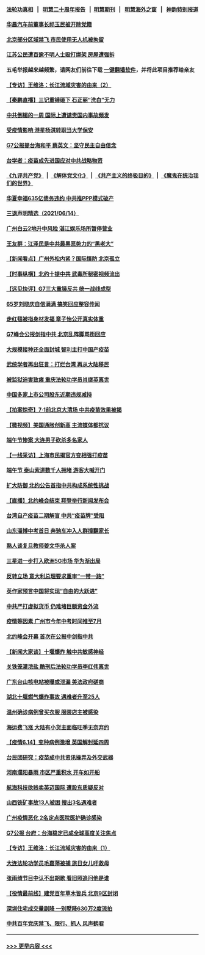 #### [法轮功真相](https://github.com/gfw-breaker/truth/blob/master/README.md?t=0) &nbsp;&nbsp;|&nbsp;&nbsp; [明慧二十周年报告](https://github.com/gfw-breaker/mh-reports/blob/master/README.md?t=0) &nbsp;&nbsp;|&nbsp;&nbsp;[明慧期刊](https://github.com/gfw-breaker/mh-qikan) &nbsp;&nbsp;|&nbsp;&nbsp; [明慧海外之窗](https://github.com/gfw-breaker/mh-news/blob/master/README.md?t=0) &nbsp;&nbsp;|&nbsp;&nbsp; [神韵特别报道](https://github.com/gfw-breaker/mh-news/blob/master/shenyun.md?t=0)
#### [华晨汽车前董事长祁玉民被开除党籍](../pages/nsc413/n13022944.md?t=06151651) 
#### [北京部分区域禁飞 市民使用无人机被拘留](../pages/nsc413/n13022429.md?t=06151651) 
#### [江苏公民遭百逾不明人士殴打绑架 房屋遭强拆](../pages/nsc413/n13022836.md?t=06151651) 
#### 五毛举报越来越频繁，请网友们前往下载 [一键翻墙软件](https://github.com/gfw-breaker/ssr-accounts)，并将此项目推荐给亲友
#### [【专访】王维洛：长江流域灾害的由来（2）](../pages/nsc413/n13020130.md?t=06151651) 
#### [【秦鹏直播】三记重锤砸下 石正丽“洗白”无力](../pages/nsc413/n13022185.md?t=06151651) 
#### [中共倒楣的一周 国际上遭谴责国内事故频发](../pages/nsc413/n13022376.md?t=06151651) 
#### [受疫情影响 港星杨淇转职当大学保安](../pages/nsc413/n13022205.md?t=06151651) 
#### [G7公报提台海和平 蔡英文：坚守民主自由信念](../pages/nsc413/n13022506.md?t=06151651) 
#### [台学者：疫苗成先进国应对中共战略物资](../pages/nsc413/n13022441.md?t=06151651) 
#### [《九评共产党》](https://github.com/begood0513/9ping.md/blob/master/README.md) &nbsp;|&nbsp; [《解体党文化》](../../../../jtdwh.md/blob/master/README.md)  &nbsp;|&nbsp; [《共产主义的终极目的》](../../../../gczydzjmd.md/blob/master/README.md) &nbsp;|&nbsp; [《魔鬼在统治我们的世界》](../../../../mgztzwmdsj.md/blob/master/README.md) 
#### [华夏幸福635亿债务违约 中共推PPP模式破产](../pages/nsc413/n13022346.md?t=06151651) 
#### [三退声明精选（2021/06/14）](../pages/nsc413/n13022474.md?t=06151651) 
#### [广州白云2地升中风险 湛江娱乐场所暂停营业](../pages/nsc413/n13022347.md?t=06151651) 
#### [王友群：江泽民是中共最黑恶势力的“黑老大”](../pages/nsc413/n13022180.md?t=06151651) 
#### [【新闻看点】广州外松内紧？国际慎防 北京孤立](../pages/nsc413/n13022149.md?t=06151651) 
#### [【时事纵横】北约十提中共 武毒所秘密视频流出](../pages/nsc413/n13022171.md?t=06151651) 
#### [【远见快评】G7三大重锤反共 统一战线成型](../pages/nsc413/n13022094.md?t=06151651) 
#### [65岁刘晓庆自信满满 搞笑回应整容传闻](../pages/nsc413/n13021980.md?t=06151651) 
#### [走红毯被指身材发福 章子怡公开真实体重](../pages/nsc413/n13021845.md?t=06151651) 
#### [G7峰会公报剑指中共 北京乱阵脚骂街回应](../pages/nsc413/n13021866.md?t=06151651) 
#### [大规模接种还全面封城 智利主打中国产疫苗](../pages/nsc413/n13022053.md?t=06151651) 
#### [武统学者再出狂言：打烂台湾 再从大陆移民](../pages/nsc413/n13022061.md?t=06151651) 
#### [被监狱迫害致瘫 重庆法轮功学员肖继英离世](../pages/nsc413/n13021610.md?t=06151651) 
#### [中国多家上市公司股东近期违规减持](../pages/nsc413/n13021991.md?t=06151651) 
#### [【拍案惊奇】7‧1前北京大清场 中共疫苗效果被揭](../pages/nsc413/n13020472.md?t=06151651) 
#### [【微视频】美国通胀创新高 主流媒体都抗议](../pages/nsc413/n13021355.md?t=06151651) 
#### [端午节惨案 大连男子砍杀多名家人](../pages/nsc413/n13021824.md?t=06151651) 
#### [【一线采访】上海市民揭官方变相强打疫苗](../pages/nsc413/n13021615.md?t=06151651) 
#### [端午节 泰山索道数千人拥堵 游客大喊开门](../pages/nsc413/n13021526.md?t=06151651) 
#### [扩大防御 北约公告首指中共构成系统性挑战](../pages/nsc413/n13021758.md?t=06151651) 
#### [【直播】北约峰会结束 拜登举行新闻发布会](../pages/nsc413/n13021603.md?t=06151651) 
#### [台湾自产疫苗二期解盲 中共“疫苗牌”受阻](../pages/nsc413/n13021746.md?t=06151651) 
#### [山东淄博中考首日 奔驰车冲入人群撞翻家长](../pages/nsc413/n13021656.md?t=06151651) 
#### [熟人谈复旦教师姜文华杀人案](../pages/nsc413/n13021663.md?t=06151651) 
#### [三星进一步打入欧洲5G市场 华为渐出局](../pages/nsc413/n13021536.md?t=06151651) 
#### [反转立场 意大利总理要求重审“一带一路”](../pages/nsc413/n13021413.md?t=06151651) 
#### [英作家预言中国将实现“自由的大跃进”](../pages/nsc413/n13021279.md?t=06151651) 
#### [中共严打虚拟货币 仍难堵巨额资金外流](../pages/nsc413/n13021564.md?t=06151651) 
#### [疫情等因素 广州市今年中考时间推至7月](../pages/nsc413/n13020922.md?t=06151651) 
#### [北约峰会开幕 首次在公报中剑指中共](../pages/nsc413/n13021423.md?t=06151651) 
#### [【新闻大家谈】十堰爆炸 触中共敏感神经](../pages/nsc413/n13021116.md?t=06151651) 
#### [关铁笼灌浓盐 酷刑后法轮功学员李红伟离世](../pages/nsc413/n13020931.md?t=06151651) 
#### [广东台山核电站被曝或泄漏 美法政府磋商](../pages/nsc413/n13021195.md?t=06151651) 
#### [湖北十堰燃气爆炸事故 遇难者升至25人](../pages/nsc413/n13021220.md?t=06151651) 
#### [温州确诊病例曾买衣服 服装店主被感染](../pages/nsc413/n13021087.md?t=06151651) 
#### [海运费飞涨 大陆有小货主面临旺季无奈弃约](../pages/nsc413/n13020802.md?t=06151651) 
#### [【疫情6.14】变种病例激增 英国解封延四周](../pages/nsc413/n13020806.md?t=06151651) 
#### [台民团研究：疫苗成中共资讯操弄及外交武器](../pages/nsc413/n13020873.md?t=06151651) 
#### [河南濮阳暴雨 市区严重积水 开车如开船](../pages/nsc413/n13020821.md?t=06151651) 
#### [航海科技欲贱卖英迈国际 遭股东质疑反对](../pages/nsc413/n13020065.md?t=06151651) 
#### [山西铁矿事故13人被困 搜出3名遇难者](../pages/nsc413/n13020617.md?t=06151651) 
#### [广州疫情恶化 2名定点医院医护确诊感染](../pages/nsc413/n13020575.md?t=06151651) 
#### [G7公报 台府：台海稳定已成全球高度关注焦点](../pages/nsc413/n13020376.md?t=06151651) 
#### [【专访】王维洛：长江流域灾害的由来（1）](../pages/nsc413/n13020079.md?t=06151651) 
#### [大连法轮功学员毛嘉萍被捕 旅日女儿吁救母](../pages/nsc413/n13019825.md?t=06151651) 
#### [张雨绮节目中认不出胡歌 看旧照追问他是谁](../pages/nsc413/n13019789.md?t=06151651) 
#### [【役情最前线】建党百年草木皆兵 北京9区封闭](../pages/nsc413/n13019869.md?t=06151651) 
#### [深圳住宅成交量剧降 一别墅降630万2度流拍](../pages/nsc413/n13019948.md?t=06151651) 
#### [中共百年党庆禁飞、限行、抓人 风声鹤唳](../pages/nsc413/n13019822.md?t=06151651) 

----
#### [ >>> 更早内容 <<< ](../indexes/nsc413-earlier.md)
